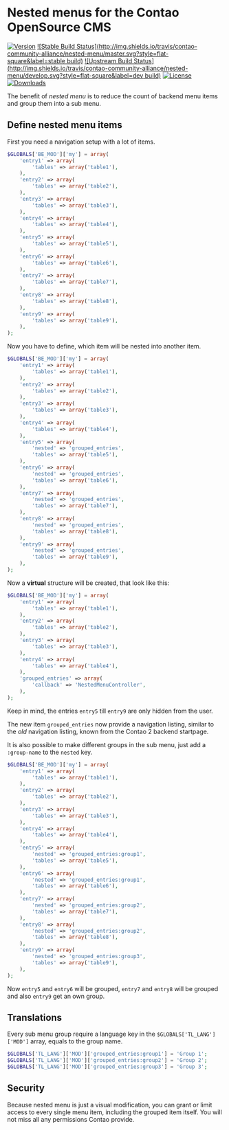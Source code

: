 Nested menus for the Contao OpenSource CMS
==========================================

[![Version](http://img.shields.io/packagist/v/contao-community-alliance/nested-menu.svg?style=flat-square)](https://packagist.org/packages/contao-community-alliance/nested-menu)
[![Stable Build Status](http://img.shields.io/travis/contao-community-alliance/nested-menu/master.svg?style=flat-square&label=stable build)](https://travis-ci.org/contao-community-alliance/nested-menu)
[![Upstream Build Status](http://img.shields.io/travis/contao-community-alliance/nested-menu/develop.svg?style=flat-square&label=dev build)](https://travis-ci.org/contao-community-alliance/nested-menu)
[![License](http://img.shields.io/packagist/l/contao-community-alliance/nested-menu.svg?style=flat-square)](http://spdx.org/licenses/LGPL-3.0+)
[![Downloads](http://img.shields.io/packagist/dt/contao-community-alliance/nested-menu.svg?style=flat-square)](https://packagist.org/packages/contao-community-alliance/nested-menu)

The benefit of *nested menu* is to reduce the count of backend menu items and group them into a sub menu.

Define nested menu items
------------------------

First you need a navigation setup with a lot of items.

```php
$GLOBALS['BE_MOD']['my'] = array(
	'entry1' => array(
		'tables' => array('table1'),
	),
	'entry2' => array(
		'tables' => array('table2'),
	),
	'entry3' => array(
		'tables' => array('table3'),
	),
	'entry4' => array(
		'tables' => array('table4'),
	),
	'entry5' => array(
		'tables' => array('table5'),
	),
	'entry6' => array(
		'tables' => array('table6'),
	),
	'entry7' => array(
		'tables' => array('table7'),
	),
	'entry8' => array(
		'tables' => array('table8'),
	),
	'entry9' => array(
		'tables' => array('table9'),
	),
);
```

Now you have to define, which item will be nested into another item.

```php
$GLOBALS['BE_MOD']['my'] = array(
	'entry1' => array(
		'tables' => array('table1'),
	),
	'entry2' => array(
		'tables' => array('table2'),
	),
	'entry3' => array(
		'tables' => array('table3'),
	),
	'entry4' => array(
		'tables' => array('table4'),
	),
	'entry5' => array(
		'nested' => 'grouped_entries',
		'tables' => array('table5'),
	),
	'entry6' => array(
		'nested' => 'grouped_entries',
		'tables' => array('table6'),
	),
	'entry7' => array(
		'nested' => 'grouped_entries',
		'tables' => array('table7'),
	),
	'entry8' => array(
		'nested' => 'grouped_entries',
		'tables' => array('table8'),
	),
	'entry9' => array(
		'nested' => 'grouped_entries',
		'tables' => array('table9'),
	),
);
```

Now a **virtual** structure will be created, that look like this:

```php
$GLOBALS['BE_MOD']['my'] = array(
	'entry1' => array(
		'tables' => array('table1'),
	),
	'entry2' => array(
		'tables' => array('table2'),
	),
	'entry3' => array(
		'tables' => array('table3'),
	),
	'entry4' => array(
		'tables' => array('table4'),
	),
	'grouped_entries' => array(
		'callback' => 'NestedMenuController',
	),
);
```

Keep in mind, the entries `entry5` till `entry9` are only hidden from the user.

The new item `grouped_entries` now provide a navigation listing,
similar to the *old* navigation listing, known from the Contao 2 backend startpage.

It is also possible to make different groups in the sub menu, just add a `:group-name` to the `nested` key.

```php
$GLOBALS['BE_MOD']['my'] = array(
	'entry1' => array(
		'tables' => array('table1'),
	),
	'entry2' => array(
		'tables' => array('table2'),
	),
	'entry3' => array(
		'tables' => array('table3'),
	),
	'entry4' => array(
		'tables' => array('table4'),
	),
	'entry5' => array(
		'nested' => 'grouped_entries:group1',
		'tables' => array('table5'),
	),
	'entry6' => array(
		'nested' => 'grouped_entries:group1',
		'tables' => array('table6'),
	),
	'entry7' => array(
		'nested' => 'grouped_entries:group2',
		'tables' => array('table7'),
	),
	'entry8' => array(
		'nested' => 'grouped_entries:group2',
		'tables' => array('table8'),
	),
	'entry9' => array(
		'nested' => 'grouped_entries:group3',
		'tables' => array('table9'),
	),
);
```

Now `entry5` and `entry6` will be grouped, `entry7` and `entry8` will be grouped and also `entry9` get an own group.

Translations
------------

Every sub menu group require a language key in the `$GLOBALS['TL_LANG']['MOD']` array, equals to the group name.

```php
$GLOBALS['TL_LANG']['MOD']['grouped_entries:group1'] = 'Group 1';
$GLOBALS['TL_LANG']['MOD']['grouped_entries:group2'] = 'Group 2';
$GLOBALS['TL_LANG']['MOD']['grouped_entries:group3'] = 'Group 3';
```

Security
--------

Because nested menu is just a visual modification, you can grant or limit access to every single menu item, including the grouped item itself.
You will not miss all any permissions Contao provide.
